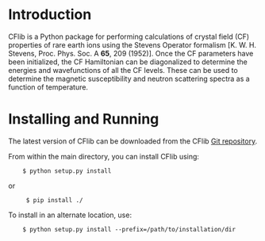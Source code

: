 Introduction
============
CFlib is a Python package for performing calculations of crystal field (CF) 
properties of rare earth ions using the Stevens Operator formalism [K. W. H. 
Stevens, Proc. Phys. Soc. A **65**, 209 (1952)]. Once the CF parameters have 
been initialized, the CF Hamiltonian can be diagonalized to determine the 
energies and wavefunctions of all the CF levels. These can be used to determine
the magnetic susceptibility and neutron scattering spectra as a function of 
temperature.

Installing and Running
======================
The latest version of CFlib can be downloaded from the CFlib [Git 
repository](https://github.com/rayosborn/cflib).

From within the main directory, you can install CFlib using:

```
    $ python setup.py install
```

or

```
     $ pip install ./
```

To install in an alternate location, use:

```
    $ python setup.py install --prefix=/path/to/installation/dir
```

